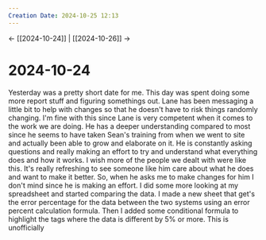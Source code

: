 ```yaml
---
Creation Date: 2024-10-25 12:13
---
```


<- [[2024-10-24]] | [[2024-10-26]]  ->

# 2024-10-24
Yesterday was a pretty short date for me. This day was spent doing some more report stuff and figuring somethings out. Lane has been messaging a little bit to help with changes so that he doesn't have to risk things randomly changing. I'm fine with this since Lane is very competent when it comes to the work we are doing. He has a deeper understanding compared to most since he seems to have taken Sean's training from when we went to site and actually been able to grow and elaborate on it. He is constantly asking questions and really making an effort to try and understand what everything does and how it works. I wish more of the people we dealt with were like this. It's really refreshing to see someone like him care about what he does and want to make it better. So, when he asks me to make changes for him I don't mind since he is making an effort. I did some more looking at my spreadsheet and started comparing the data. I made a new sheet that get's the error percentage for the data between the two systems using an error percent calculation formula. Then I added some conditional formula to highlight the tags where the data is different by 5% or more. This is unofficially 